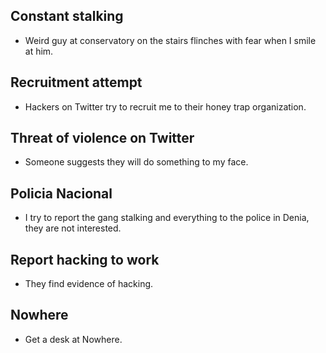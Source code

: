 ## Constant stalking

- Weird guy at conservatory on the stairs flinches with fear when I smile at him.

## Recruitment attempt

- Hackers on Twitter try to recruit me to their honey trap organization.

## Threat of violence on Twitter

- Someone suggests they will do something to my face.

## Policia Nacional

- I try to report the gang stalking and everything to the police in Denia, they are not interested.

## Report hacking to work

- They find evidence of hacking.

## Nowhere

- Get a desk at Nowhere.